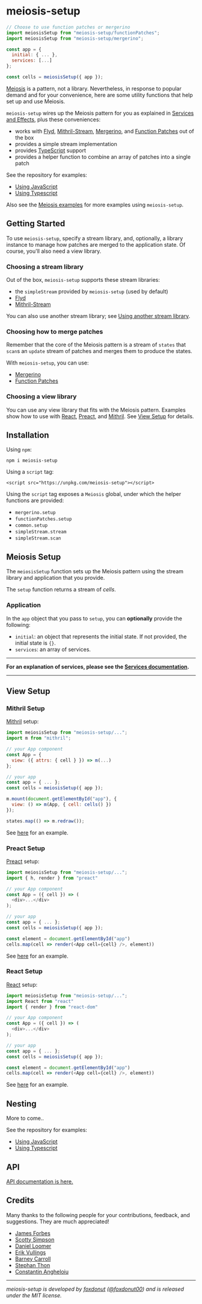 # meiosis-setup

```javascript
// Choose to use function patches or mergerino
import meiosisSetup from "meiosis-setup/functionPatches";
import meiosisSetup from "meiosis-setup/mergerino";

const app = {
  initial: { ... },
  services: [...]
};

const cells = meiosisSetup({ app });
```

[Meiosis](https://meiosis.js.org) is a pattern, not a library. Nevertheless, in response to popular
demand and for your convenience, here are some utility functions that help set up and use Meiosis.

`meiosis-setup` wires up the Meiosis pattern for you as explained in
[Services and Effects](https://meiosis.js.org/docs/services-and-effects.html), plus these
conveniences:

- works with [Flyd](https://github.com/paldepind/flyd),
[Mithril-Stream](https://mithril.js.org/stream.html),
[Mergerino](https://github.com/fuzetsu/mergerino), and
[Function Patches](http://meiosis.js.org/tutorial/04-meiosis-with-function-patches.html)
out of the box
- provides a simple stream implementation
- provides [TypeScript](https://www.typescriptlang.org) support
- provides a helper function to combine an array of patches into a single patch

See the repository for examples:
- [Using JavaScript](https://github.com/foxdonut/meiosis/tree/master/helpers/setup/using-javascript)
- [Using Typescript](https://github.com/foxdonut/meiosis/tree/master/helpers/setup/using-typescript)

Also see the [Meiosis examples](https://meiosis.js.org/examples.html) for more examples using
`meiosis-setup`.

## Getting Started

To use `meiosis-setup`, specify a stream library, and, optionally, a library instance to manage how
patches are merged to the application state. Of course, you'll also need a view library.

### Choosing a stream library

Out of the box, `meiosis-setup` supports these stream libraries:

- the `simpleStream` provided by `meiosis-setup` (used by default)
- [Flyd](https://github.com/paldepind/flyd)
- [Mithril-Stream](https://mithril.js.org/stream.html)

You can also use another stream library; see [Using another stream library](#other_stream_library).

### Choosing how to merge patches

Remember that the core of the Meiosis pattern is a stream of `states` that `scan`s an `update`
stream of patches and merges them to produce the states.

With `meiosis-setup`, you can use:

- [Mergerino](https://github.com/fuzetsu/mergerino)
- [Function Patches](http://meiosis.js.org/tutorial/04-meiosis-with-function-patches.html)

### Choosing a view library

You can use any view library that fits with the Meiosis pattern. Examples show how to use with
[React](https://reactjs.org), [Preact](https://preactjs.com), and [Mithril](https://mithril.js.org).
See [View Setup](#view_setup) for details.

## Installation

Using `npm`:

```
npm i meiosis-setup
```

Using a `script` tag:

```
<script src="https://unpkg.com/meiosis-setup"></script>
```

Using the `script` tag exposes a `Meiosis` global, under which the helper functions are
provided:

- `mergerino.setup`
- `functionPatches.setup`
- `common.setup`
- `simpleStream.stream`
- `simpleStream.scan`

## Meiosis Setup

The `meiosisSetup` function sets up the Meiosis pattern using the stream library and application
that you provide.

The `setup` function returns a stream of _cells_.

### Application

In the `app` object that you pass to `setup`, you can **optionally** provide the following:

- `initial`: an object that represents the initial state. If not provided, the initial state is
`{}`.
- `services`: an array of services.

-----

**For an explanation of services, please see the
[Services documentation](https://meiosis.js.org/docs/services-and-effects.html).**

-----

<a name="view_setup"></a>
## View Setup

### Mithril Setup

[Mithril](https://mithril.js.org) setup:

```javascript
import meiosisSetup from "meiosis-setup/...";
import m from "mithril";

// your App component
const App = {
  view: ({ attrs: { cell } }) => m(...)
};

// your app
const app = { ... };
const cells = meiosisSetup({ app });

m.mount(document.getElementById("app"), {
  view: () => m(App, { cell: cells() })
});

states.map(() => m.redraw());
```

See [here](https://github.com/foxdonut/meiosis/blob/master/helpers/setup/views/mithril/src/index.js)
for an example.

### Preact Setup

[Preact](https://preactjs.com) setup:

```javascript
import meiosisSetup from "meiosis-setup/...";
import { h, render } from "preact"

// your App component
const App = ({ cell }) => (
  <div>...</div>
);

// your app
const app = { ... };
const cells = meiosisSetup({ app });

const element = document.getElementById("app")
cells.map(cell => render(<App cell={cell} />, element))
```

See [here](https://github.com/foxdonut/meiosis/blob/master/helpers/setup/views/preact/src/index.js)
for an example.

### React Setup

[React](https://reactjs.org) setup:

```javascript
import meiosisSetup from "meiosis-setup/...";
import React from "react"
import { render } from "react-dom"

// your App component
const App = ({ cell }) => (
  <div>...</div>
);

// your app
const app = { ... };
const cells = meiosisSetup({ app });

const element = document.getElementById("app")
cells.map(cell => render(<App cell={cell} />, element))
```

See [here](https://github.com/foxdonut/meiosis/blob/master/helpers/setup/views/react/src/index.jsx)
for an example.

## Nesting

More to come..

See the repository for examples:
- [Using JavaScript](https://github.com/foxdonut/meiosis/tree/master/helpers/setup/using-javascript)
- [Using Typescript](https://github.com/foxdonut/meiosis/tree/master/helpers/setup/using-typescript)

## API

[API documentation is here.](docs/index.html)

## Credits

Many thanks to the following people for your contributions, feedback, and suggestions. They are much
appreciated!

- [James Forbes](https://james-forbes.com)
- [Scotty Simpson](https://github.com/CreaturesInUnitards)
- [Daniel Loomer](https://github.com/fuzetsu)
- [Erik Vullings](https://github.com/erikvullings)
- [Barney Carroll](https://github.com/barneycarroll)
- [Stephan Thon](https://github.com/smuemd)
- [Constantin Angheloiu](https://github.com/cmnstmntmn)

----

_meiosis-setup is developed by [foxdonut](https://github.com/foxdonut)
([@foxdonut00](http://twitter.com/foxdonut00)) and is released under the MIT license._
